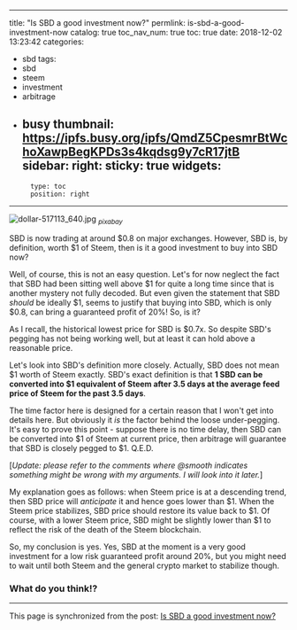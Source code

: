 
---
title: "Is SBD a good investment now?"
permlink: is-sbd-a-good-investment-now
catalog: true
toc_nav_num: true
toc: true
date: 2018-12-02 13:23:42
categories:
- sbd
tags:
- sbd
- steem
- investment
- arbitrage
- busy
thumbnail: https://ipfs.busy.org/ipfs/QmdZ5CpesmrBtWchoXawpBegKPDs3s4kqdsg9y7cR17jtB
sidebar:
    right:
        sticky: true
widgets:
    -
        type: toc
        position: right
---


![dollar-517113_640.jpg](https://ipfs.busy.org/ipfs/QmdZ5CpesmrBtWchoXawpBegKPDs3s4kqdsg9y7cR17jtB)
<sub>*pixabay*</sub>

SBD is now trading at around $0.8 on major exchanges. However, SBD is, by definition, worth $1 of Steem, then is it a good investment to buy into SBD now?

Well, of course, this is not an easy question. Let's for now neglect the fact that SBD had been sitting well above $1 for quite a long time since that is another mystery not fully decoded. But even given the statement that SBD *should* be ideally $1, seems to justify that buying into SBD, which is only $0.8, can bring a guaranteed profit of 20%! So, is it? 

As I recall, the historical lowest price for SBD is $0.7x. So despite SBD's pegging has not being working well, but at least it can hold above a reasonable price.

Let's look into SBD's definition more closely. Actually, SBD does not mean $1 worth of Steem exactly. SBD's exact definition is that **1 SBD can be converted into $1 equivalent of Steem after 3.5 days at the average feed price of Steem for the past 3.5 days**.

The time factor here is designed for a certain reason that I won't get into details here. But obviously it *is* the factor behind the loose under-pegging. It's easy to prove this point - suppose there is no time delay, then SBD can be converted into $1 of Steem at current price, then arbitrage will guarantee that SBD is closely pegged to $1. Q.E.D.

[*Update: please refer to the comments where @smooth indicates something might be wrong with my arguments. I will look into it later.*]

My explanation goes as follows: when Steem price is at a descending trend, then SBD price will *anticipate* it and hence goes lower than $1. When the Steem price stabilizes, SBD price should restore its value back to $1. Of course, with a lower Steem price, SBD might be slightly lower than $1 to reflect the risk of the death of the Steem blockchain.

So, my conclusion is yes. Yes, SBD at the moment is a very good investment for a low risk guaranteed profit around 20%, but you might need to wait until both Steem and the general crypto market to stabilize though. 

### What do you think!?

- - -

This page is synchronized from the post: [Is SBD a good investment now?](https://steemit.com/@deanliu/is-sbd-a-good-investment-now)

